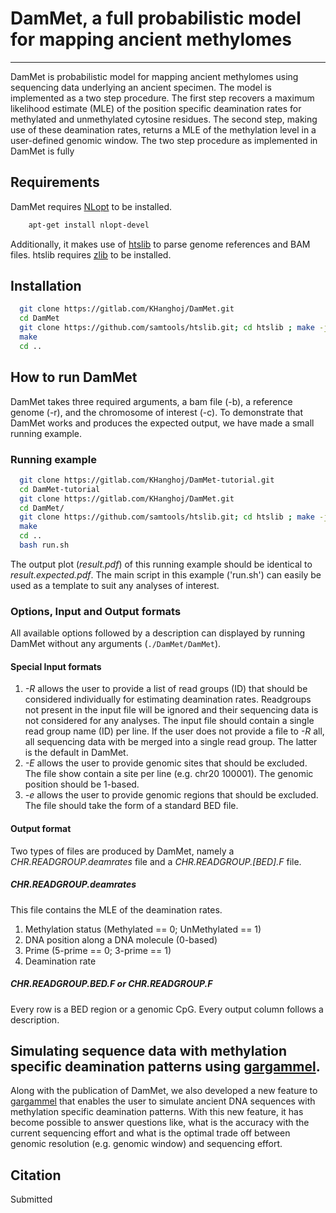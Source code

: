# DamMet, a full probabilistic model for mapping ancient methylomes #

-------------------------------------------------------------------------------

DamMet is probabilistic model for mapping ancient methylomes using sequencing data underlying an ancient specimen.
The model is implemented as a two step procedure. The first step recovers a maximum likelihood estimate (MLE) of the position specific deamination rates for methylated and unmethylated cytosine residues. The second step, making use of these deamination rates, returns a MLE of the methylation level in a user-defined genomic window. The two step procedure as implemented in DamMet is fully 

## Requirements ##

DamMet requires [NLopt](https://nlopt.readthedocs.io/en/latest/) to be installed.

``` bash
    apt-get install nlopt-devel
```

Additionally, it makes use of [htslib](https://github.com/samtools/htslib.git) to parse genome references and BAM files. htslib requires [zlib](https://zlib.net/) to be installed.

## Installation ##

``` bash
  git clone https://gitlab.com/KHanghoj/DamMet.git
  cd DamMet
  git clone https://github.com/samtools/htslib.git; cd htslib ; make -j2 ; cd ..
  make
  cd ..
```

## How to run DamMet ##

DamMet takes three required arguments, a bam file (-b), a reference genome (-r), and the chromosome of interest (-c). To demonstrate that DamMet works and produces the expected output, we have made a small running example.

### Running example ###

``` bash
  git clone https://gitlab.com/KHanghoj/DamMet-tutorial.git
  cd DamMet-tutorial
  git clone https://gitlab.com/KHanghoj/DamMet.git
  cd DamMet/
  git clone https://github.com/samtools/htslib.git; cd htslib ; make -j2 ; cd ..
  make
  cd ..
  bash run.sh
```

The output plot (*result.pdf*) of this running example should be identical to *result.expected.pdf*. The main script in this example ('run.sh') can easily be used as a template to suit any analyses of interest.

### Options, Input and Output formats ###

All available options followed by a description can displayed by running DamMet without any arguments (`./DamMet/DamMet`). 

#### Special Input formats ####

1. *-R* allows the user to provide a list of read groups (ID) that should be considered individually for estimating deamination rates. Readgroups not present in the input file will be ignored and their sequencing data is not considered for any analyses. The input file should contain a single read group name (ID) per line. If the user does not provide a file to *-R* all, all sequencing data with be merged into a single read group. The latter is the default in DamMet.
2. *-E* allows the user to provide genomic sites that should be excluded. The file show contain a site per line (e.g. chr20 100001). The genomic position should be 1-based.
3. *-e* allows the user to provide genomic regions that should be excluded. The file should take the form of a standard BED file.

#### Output format ####

Two types of files are produced by DamMet, namely a *CHR.READGROUP.deamrates* file and a *CHR.READGROUP.[BED].F* file.

##### *CHR.READGROUP.deamrates* #####
This file contains the MLE of the deamination rates. 
1. Methylation status (Methylated == 0; UnMethylated == 1)
2. DNA position along a DNA molecule (0-based)
3. Prime (5-prime == 0; 3-prime == 1)
4. Deamination rate

##### *CHR.READGROUP.BED.F* or *CHR.READGROUP.F* #####
Every row is a BED region or a genomic CpG. Every output column follows a description.


## Simulating sequence data with methylation specific deamination patterns using [gargammel](https://github.com/grenaud/gargammel). ##

Along with the publication of DamMet, we also developed a new feature to [gargammel](https://github.com/grenaud/gargammel) that enables the user to simulate ancient DNA sequences with methylation specific deamination patterns. With this new feature, it has become possible to answer questions like, what is the accuracy with the current sequencing effort and what is the optimal trade off between genomic resolution (e.g. genomic window) and sequencing effort. 

## Citation ##

Submitted
